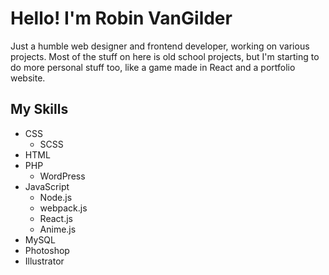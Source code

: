 # Hello! I'm Robin VanGilder #
Just a humble web designer and frontend developer, working on various projects. Most of the stuff on here is old school projects, but I'm starting to do more personal stuff too, like a game made in React and a portfolio website.
## My Skills ##
* CSS
    * SCSS
* HTML
* PHP
    * WordPress
* JavaScript
    * Node.js
    * webpack.js
    * React.js
    * Anime.js
* MySQL
* Photoshop
* Illustrator
